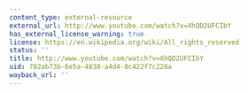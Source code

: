 ```yaml
---
content_type: external-resource
external_url: http://www.youtube.com/watch?v=XhQD2UFCIbY
has_external_license_warning: true
license: https://en.wikipedia.org/wiki/All_rights_reserved
status: ''
title: http://www.youtube.com/watch?v=XhQD2UFCIbY
uid: 702ab73b-6e5a-4830-a4d4-8c422f7c228a
wayback_url: ''
---
```

